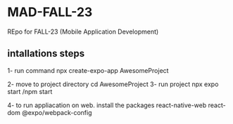 # MAD-FALL-23
 REpo for FALL-23 (Mobile Application Development)
## intallations steps
1- run command
npx create-expo-app AwesomeProject

2- move to project directory
 cd AwesomeProject
3- run project
 npx expo start   /npm start

4- to run appliacation on web. install the packages 
 react-native-web
 react-dom
 @expo/webpack-config
